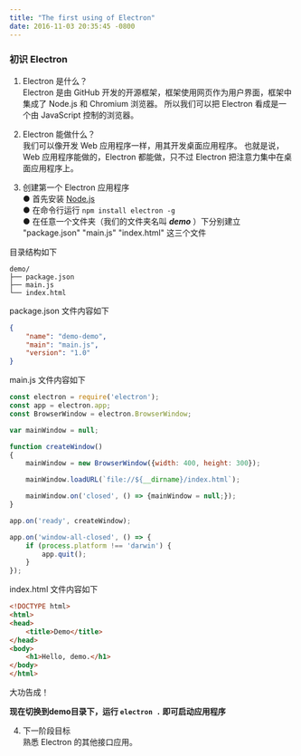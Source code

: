 ```yaml
---
title: "The first using of Electron"
date: 2016-11-03 20:35:45 -0800
---
```


### 初识 Electron

1. Electron 是什么？  
Electron 是由 GitHub 开发的开源框架，框架使用网页作为用户界面，框架中集成了 Node.js 和 Chromium 浏览器。 所以我们可以把 Electron 看成是一个由 JavaScript 控制的浏览器。

2. Electron 能做什么？  
我们可以像开发 Web 应用程序一样，用其开发桌面应用程序。 也就是说，Web 应用程序能做的，Electron 都能做，只不过 Electron 把注意力集中在桌面应用程序上。

3. 创建第一个 Electron 应用程序  
    ● 首先安装 [Node.js](https://nodejs.org/en/)  
    ● 在命令行运行 `npm install electron -g`  
    ● 在任意一个文件夹（我们的文件夹名叫 **_demo_** ）下分别建立 "package.json" "main.js" "index.html" 这三个文件  


<!--more-->

目录结构如下

```
demo/
├── package.json
├── main.js
└── index.html
```

package.json 文件内容如下

```json
{
    "name": "demo-demo",
    "main": "main.js",
    "version": "1.0"
}
```


main.js 文件内容如下
```js
const electron = require('electron');
const app = electron.app;
const BrowserWindow = electron.BrowserWindow;

var mainWindow = null;

function createWindow()
{
    mainWindow = new BrowserWindow({width: 400, height: 300});

    mainWindow.loadURL(`file://${__dirname}/index.html`);

    mainWindow.on('closed', () => {mainWindow = null;});
}

app.on('ready', createWindow);

app.on('window-all-closed', () => {
    if (process.platform !== 'darwin') {
        app.quit();
    }
});
```

index.html 文件内容如下

```html
<!DOCTYPE html>
<html>
<head>
    <title>Demo</title>
</head>
<body>
    <h1>Hello, demo.</h1>
</body>
</html>
```

大功告成！

**现在切换到demo目录下，运行 `electron .` 即可启动应用程序**

4. 下一阶段目标  
熟悉 Electron 的其他接口应用。

